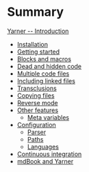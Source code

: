 # Summary

[Yarner -- Introduction](./introduction.md)

- [Installation](./installation.md)
- [Getting started](./getting-started.md)
- [Blocks and macros](./blocks-macros.md)
- [Dead and hidden code]()
- [Multiple code files]()
- [Including linked files]()
- [Transclusions]()
- [Copying files]()
- [Reverse mode]()
- [Other features]()
  - [Meta variables]()
- [Configuration]()
  - [Parser]()
  - [Paths]()
  - [Languages]()
- [Continuous integration]()
- [mdBook and Yarner]()
